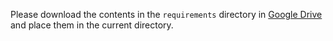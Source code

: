 Please download the contents in the `requirements` directory in [Google Drive](https://drive.google.com/drive/folders/1HDeS0IK6V1gwGixyFW02o6ueTPrHIiID?usp=sharing) and place them in the current directory.

